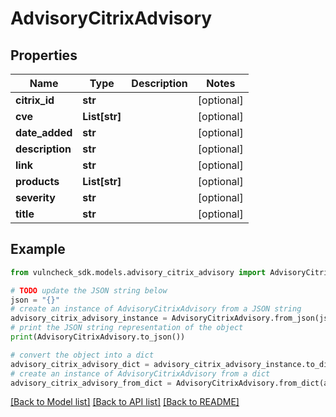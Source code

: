 # AdvisoryCitrixAdvisory


## Properties

Name | Type | Description | Notes
------------ | ------------- | ------------- | -------------
**citrix_id** | **str** |  | [optional] 
**cve** | **List[str]** |  | [optional] 
**date_added** | **str** |  | [optional] 
**description** | **str** |  | [optional] 
**link** | **str** |  | [optional] 
**products** | **List[str]** |  | [optional] 
**severity** | **str** |  | [optional] 
**title** | **str** |  | [optional] 

## Example

```python
from vulncheck_sdk.models.advisory_citrix_advisory import AdvisoryCitrixAdvisory

# TODO update the JSON string below
json = "{}"
# create an instance of AdvisoryCitrixAdvisory from a JSON string
advisory_citrix_advisory_instance = AdvisoryCitrixAdvisory.from_json(json)
# print the JSON string representation of the object
print(AdvisoryCitrixAdvisory.to_json())

# convert the object into a dict
advisory_citrix_advisory_dict = advisory_citrix_advisory_instance.to_dict()
# create an instance of AdvisoryCitrixAdvisory from a dict
advisory_citrix_advisory_from_dict = AdvisoryCitrixAdvisory.from_dict(advisory_citrix_advisory_dict)
```
[[Back to Model list]](../README.md#documentation-for-models) [[Back to API list]](../README.md#documentation-for-api-endpoints) [[Back to README]](../README.md)


